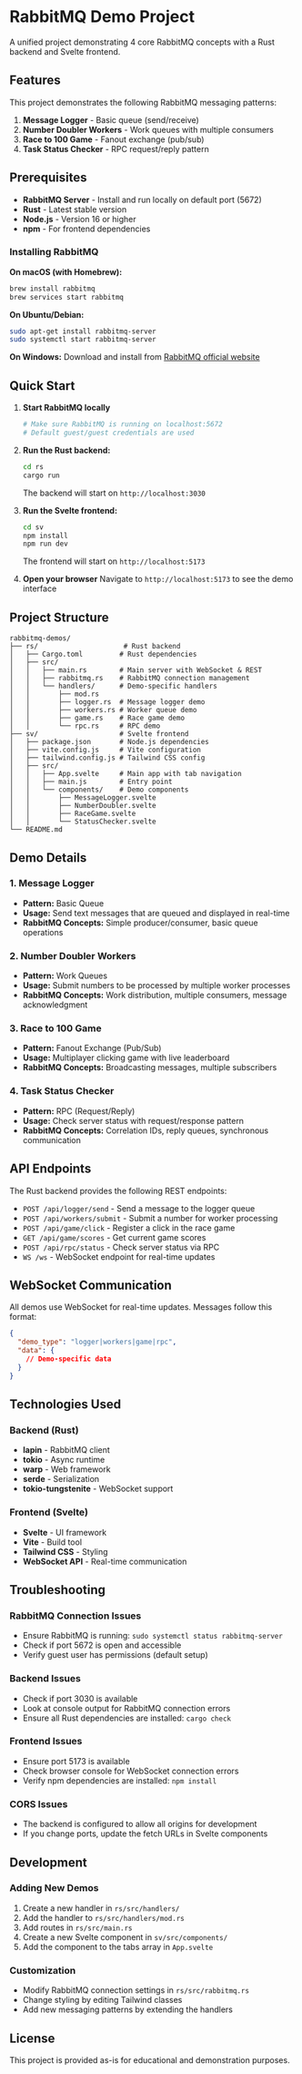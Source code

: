 # RabbitMQ Demo Project

A unified project demonstrating 4 core RabbitMQ concepts with a Rust backend and Svelte frontend.

## Features

This project demonstrates the following RabbitMQ messaging patterns:

1. **Message Logger** - Basic queue (send/receive)
2. **Number Doubler Workers** - Work queues with multiple consumers
3. **Race to 100 Game** - Fanout exchange (pub/sub)
4. **Task Status Checker** - RPC request/reply pattern

## Prerequisites

- **RabbitMQ Server** - Install and run locally on default port (5672)
- **Rust** - Latest stable version
- **Node.js** - Version 16 or higher
- **npm** - For frontend dependencies

### Installing RabbitMQ

**On macOS (with Homebrew):**
```bash
brew install rabbitmq
brew services start rabbitmq
```

**On Ubuntu/Debian:**
```bash
sudo apt-get install rabbitmq-server
sudo systemctl start rabbitmq-server
```

**On Windows:**
Download and install from [RabbitMQ official website](https://www.rabbitmq.com/download.html)

## Quick Start

1. **Start RabbitMQ locally**
   ```bash
   # Make sure RabbitMQ is running on localhost:5672
   # Default guest/guest credentials are used
   ```

2. **Run the Rust backend:**
   ```bash
   cd rs
   cargo run
   ```
   The backend will start on `http://localhost:3030`

3. **Run the Svelte frontend:**
   ```bash
   cd sv
   npm install
   npm run dev
   ```
   The frontend will start on `http://localhost:5173`

4. **Open your browser**
   Navigate to `http://localhost:5173` to see the demo interface

## Project Structure

```
rabbitmq-demos/
├── rs/                     # Rust backend
│   ├── Cargo.toml         # Rust dependencies
│   ├── src/
│   │   ├── main.rs        # Main server with WebSocket & REST
│   │   ├── rabbitmq.rs    # RabbitMQ connection management
│   │   └── handlers/      # Demo-specific handlers
│   │       ├── mod.rs
│   │       ├── logger.rs  # Message logger demo
│   │       ├── workers.rs # Worker queue demo
│   │       ├── game.rs    # Race game demo
│   │       └── rpc.rs     # RPC demo
├── sv/                    # Svelte frontend
│   ├── package.json       # Node.js dependencies
│   ├── vite.config.js     # Vite configuration
│   ├── tailwind.config.js # Tailwind CSS config
│   ├── src/
│   │   ├── App.svelte     # Main app with tab navigation
│   │   ├── main.js        # Entry point
│   │   └── components/    # Demo components
│   │       ├── MessageLogger.svelte
│   │       ├── NumberDoubler.svelte
│   │       ├── RaceGame.svelte
│   │       └── StatusChecker.svelte
└── README.md
```

## Demo Details

### 1. Message Logger
- **Pattern:** Basic Queue
- **Usage:** Send text messages that are queued and displayed in real-time
- **RabbitMQ Concepts:** Simple producer/consumer, basic queue operations

### 2. Number Doubler Workers
- **Pattern:** Work Queues
- **Usage:** Submit numbers to be processed by multiple worker processes
- **RabbitMQ Concepts:** Work distribution, multiple consumers, message acknowledgment

### 3. Race to 100 Game
- **Pattern:** Fanout Exchange (Pub/Sub)
- **Usage:** Multiplayer clicking game with live leaderboard
- **RabbitMQ Concepts:** Broadcasting messages, multiple subscribers

### 4. Task Status Checker
- **Pattern:** RPC (Request/Reply)
- **Usage:** Check server status with request/response pattern
- **RabbitMQ Concepts:** Correlation IDs, reply queues, synchronous communication

## API Endpoints

The Rust backend provides the following REST endpoints:

- `POST /api/logger/send` - Send a message to the logger queue
- `POST /api/workers/submit` - Submit a number for worker processing
- `POST /api/game/click` - Register a click in the race game
- `GET /api/game/scores` - Get current game scores
- `POST /api/rpc/status` - Check server status via RPC
- `WS /ws` - WebSocket endpoint for real-time updates

## WebSocket Communication

All demos use WebSocket for real-time updates. Messages follow this format:

```json
{
  "demo_type": "logger|workers|game|rpc",
  "data": {
    // Demo-specific data
  }
}
```

## Technologies Used

### Backend (Rust)
- **lapin** - RabbitMQ client
- **tokio** - Async runtime
- **warp** - Web framework
- **serde** - Serialization
- **tokio-tungstenite** - WebSocket support

### Frontend (Svelte)
- **Svelte** - UI framework
- **Vite** - Build tool
- **Tailwind CSS** - Styling
- **WebSocket API** - Real-time communication

## Troubleshooting

### RabbitMQ Connection Issues
- Ensure RabbitMQ is running: `sudo systemctl status rabbitmq-server`
- Check if port 5672 is open and accessible
- Verify guest user has permissions (default setup)

### Backend Issues
- Check if port 3030 is available
- Look at console output for RabbitMQ connection errors
- Ensure all Rust dependencies are installed: `cargo check`

### Frontend Issues
- Ensure port 5173 is available
- Check browser console for WebSocket connection errors
- Verify npm dependencies are installed: `npm install`

### CORS Issues
- The backend is configured to allow all origins for development
- If you change ports, update the fetch URLs in Svelte components

## Development

### Adding New Demos
1. Create a new handler in `rs/src/handlers/`
2. Add the handler to `rs/src/handlers/mod.rs`
3. Add routes in `rs/src/main.rs`
4. Create a new Svelte component in `sv/src/components/`
5. Add the component to the tabs array in `App.svelte`

### Customization
- Modify RabbitMQ connection settings in `rs/src/rabbitmq.rs`
- Change styling by editing Tailwind classes
- Add new messaging patterns by extending the handlers

## License

This project is provided as-is for educational and demonstration purposes.